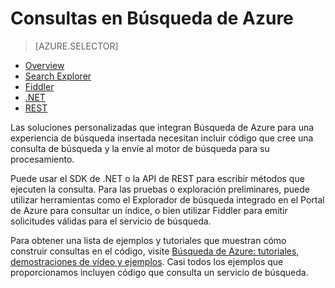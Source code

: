 <properties
	pageTitle="Consultas en Búsqueda de Azure | Microsoft Azure | Servicio de búsqueda hospedado en la nube"
	description="Cree una consulta de búsqueda en Búsqueda de Azure y use los parámetros de búsqueda para filtrar, ordenar y crear facetas en los resultados de búsqueda."
	services="search"
	documentationCenter=""
	authors="HeidiSteen"
	manager="mblythe"
	editor=""
    tags="azure-portal"/>

<tags
	ms.service="search"
	ms.devlang="na"
	ms.workload="search"
	ms.topic="get-started-article"
	ms.tgt_pltfrm="na"
	ms.date="01/23/2016"
	ms.author="heidist"/>

# Consultas en Búsqueda de Azure
> [AZURE.SELECTOR]
- [Overview](search-query-overview.md)
- [Search Explorer](search-explorer.md)
- [Fiddler](search-fiddler.md)
- [.NET](search-query-dotnet.md)
- [REST](search-query-rest-api.md)

Las soluciones personalizadas que integran Búsqueda de Azure para una experiencia de búsqueda insertada necesitan incluir código que cree una consulta de búsqueda y la envíe al motor de búsqueda para su procesamiento.

Puede usar el SDK de .NET o la API de REST para escribir métodos que ejecuten la consulta. Para las pruebas o exploración preliminares, puede utilizar herramientas como el Explorador de búsqueda integrado en el Portal de Azure para consultar un índice, o bien utilizar Fiddler para emitir solicitudes válidas para el servicio de búsqueda.

Para obtener una lista de ejemplos y tutoriales que muestran cómo construir consultas en el código, visite [Búsqueda de Azure: tutoriales, demostraciones de vídeo y ejemplos](search-video-demo-tutorial-list.md). Casi todos los ejemplos que proporcionamos incluyen código que consulta un servicio de búsqueda.

<!---HONumber=AcomDC_0128_2016-->